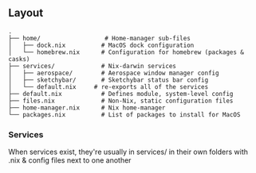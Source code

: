 
## Layout
```
.
├── home/                  # Home-manager sub-files
│   ├── dock.nix          # MacOS dock configuration
│   └── homebrew.nix      # Configuration for homebrew (packages & casks)
├── services/             # Nix-darwin services
│   ├── aerospace/        # Aerospace window manager config
│   ├── sketchybar/       # Sketchybar status bar config
│   └── default.nix     # re-exports all of the services
├── default.nix           # Defines module, system-level config
├── files.nix             # Non-Nix, static configuration files
├── home-manager.nix      # Nix home-manager
└── packages.nix          # List of packages to install for MacOS
```

### Services
When services exist, they're usually in services/ in their own folders with .nix & config files next to one another
